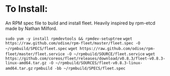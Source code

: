To Install:
===========

An RPM spec file to build and install fleet. Heavily inspired by rpm-etcd made by Nathan Milford.

`sudo yum -y install rpmdevtools && rpmdev-setuptree`
`wget https://raw.github.com/odise/rpm-fleet/master/fleet.spec -O ~/rpmbuild/SPECS/fleet.spec`
`wget https://raw.github.com/odise/rpm-fleet/master/fleet.service -O ~/rpmbuild/SOURCE/fleet.service`
`wget https://github.com/coreos/fleet/releases/download/v0.8.3/fleet-v0.8.3-linux-amd64.tar.gz -O ~/rpmbuild/SOURCES/fleet-v0.8.3-linux-amd64.tar.gz`
`rpmbuild -bb ~/rpmbuild/SPECS/fleet.spec`

